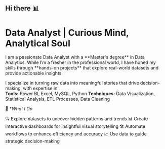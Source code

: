 ## Hi there 📊

<h1> Data Analyst | Curious Mind, Analytical Soul </h1>

<p> I am a passionate Data Analyst with a **Master's degree** in Data Analytics. While I’m a fresher in the professional world, I have honed my skills through **hands-on projects** that explore real-world datasets and provide actionable insights.  

I specialize in turning raw data into meaningful stories that drive decision-making, with expertise in:  
**Tools:** Power BI, Excel, MySQL, Python 
**Techniques:** Data Visualization, Statistical Analysis, ETL Processes, Data Cleaning 

🚀 **What I Do*

🔍 Explore datasets to uncover hidden patterns and trends 
📊 Create interactive dashboards for insightful visual storytelling 
🛠️ Automate workflows to enhance efficiency and accuracy 
📈 Use data to guide strategic decision-making</p>

